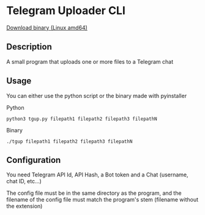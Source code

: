 # Telegram Uploader CLI

[Download binary (Linux amd64)](https://github.com/carlos-a-g-h/tgup/releases/download/tgup/tgup.linux.amd64)

## Description

A small program that uploads one or more files to a Telegram chat

## Usage

You can either use the python script or the binary made with pyinstaller

Python
```
python3 tgup.py filepath1 filepath2 filepath3 filepathN
```
Binary
```
./tgup filepath1 filepath2 filepath3 filepathN
```

## Configuration

You need Telegram API Id, API Hash, a Bot token and a Chat (username, chat ID, etc...)

The config file must be in the same directory as the program, and the filename of the config file must match the program's stem (filename without the extension)
